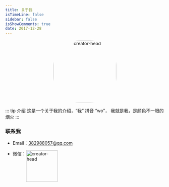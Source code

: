 ```yaml
---
title: 关于我
isTimeLine: false
sidebar: false
isShowComments: true
date: 2017-12-28
---
```


<p align="center"><img style="border-radius:41%;" :src="$withBase('/assets/img/logo.jpg')" alt="creator-head" height=200 width=200></p>

::: tip 介绍
  这是一个关于我的介绍，“我” 拼音 “wo”， 我就是我，是颜色不一眼的烟火
:::
<CanvasNest color="255,0,0" opacity='1'></CanvasNest>


### 联系我

-  Email：[382988057@qq.com](mailto:382988057@qq.com)
- <p class="tmWeixin"> 微信：<img :src="$withBase('/assets/about/me.jpg')" alt="creator-head" height=200 width=200></p>

<style>
  .tmWeixin{
    display:flex;
  }
  .tmWeixin img{
    width: 100px;
    height: 100px;
  }
</style>